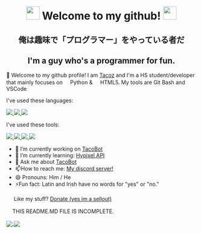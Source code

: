 <div align="center">
  <h1>
    <img
      src="https://cdn.discordapp.com/emojis/743099804279898143.gif?v=1"
      width="35px"
    />
    Welcome to my github!
    <img
      src="https://cdn.discordapp.com/emojis/743099804279898143.gif?v=1"
      width="35px"
    />
  </h1>
    <h2>俺は趣味で「プログラマー」をやっている者だ</h2> 
    <h2>I'm a guy who's a programmer for fun.</h2>
</div>

🌟 Welcome to my github profile! I am [Tacoz](https://youtube.com/tacozlmao) and I'm a HS student/developer that mainly focuses on <img src="https://www.python.org/static/opengraph-icon-200x200.png" width="16px">Python & <img src="https://upload.wikimedia.org/wikipedia/commons/thumb/6/61/HTML5_logo_and_wordmark.svg/1200px-HTML5_logo_and_wordmark.svg.png" width="16px">HTML5. My tools are Git Bash and VSCode


I've used these languages:
<div>
  <a href="https://www.python.org/">
    <img src="https://img.shields.io/badge/Python-000000?style=for-the-badge&logo=python">
  </a>
  <a href="https://www.w3schools.com/html/default.asp">
    <img src="https://img.shields.io/badge/HTML5-000000?style=for-the-badge&logo=html5">
  </a>
  <a href="https://www.javascript.com/">
    <img src="https://img.shields.io/badge/JavaScript-000000?style=for-the-badge&logo=javascript">
  </a>
</div>


I've used these tools:
<div>
  <a href="https://code.visualstudio.com/">
    <img src="https://img.shields.io/badge/VS_Code-000000?style=for-the-badge&logo=Visual-Studio-Code&logoColor=0766B7">
  </a>
  <a href="https://git-scm.com/">
    <img src="https://img.shields.io/badge/GIT-000000?style=for-the-badge&logo=git">
  </a>
  <a href="https://github.com/NotTacoz">
    <img src="https://img.shields.io/badge/GITHUB-000000?style=for-the-badge&logo=github">
  </a>
  <a href="https://github.com/psf/black">
    <img src="https://img.shields.io/badge/Black-000000?style=for-the-badge">
  </a>
</div>

<ul>
    <li>🔭 I’m currently working on <a href="https://github.com/NotTacoz/TacoBot" target="_blank">TacoBot</a></li>
    <li>🌱 I’m currently learning: <a href="https://hypixel.net/threads/guide-using-the-hypixel-api-with-python.2596749/" target="_blank">Hypixel API</a></li>
  <li>💬 Ask me about <a href="https://github.com/NotTacoz/TacoBot" target="_blank">TacoBot</a></li>
    <li>📫How to reach me: <a href="https://discord.io/tacoz" target="_blank">My discord server!</a></li>
    <li>😄 Pronouns: Him / He</li>
    <li>⚡Fun fact: Latin and Irish have no words for "yes" or "no."</li>
</ul>

<img src="https://ibsintelligence.com/wp-content/uploads/2020/05/pp_v_rgb.png" width="16px"/> Like my stuff? [Donate (yes im a sellout)](https://ko-fi.com/tacoz)

<img src="https://media.tenor.com/images/ef1cfa38bfa0d9d01fa77d3166dfa9a9/tenor.gif" width="16px">THIS README.MD FILE IS INCOMPLETE.

  <a href="">
    <img
      align="center"
      src="https://github-readme-stats.vercel.app/api?username=nottacoz&count_private=true&include_all_commits=true&show_icons=true&theme=chartreuse-dark"
    />
  </a>
  <a href="">
    <img
      align="center"
      src="https://github-readme-stats.vercel.app/api/top-langs/?username=nottacoz&layout=compact&theme=chartreuse-dark"
    />
  </a>


  <!--
NotTacoz 2020 DO NOT USE / DISTRUBUTE
--></h1>
